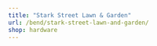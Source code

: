 ```yaml
---
title: "Stark Street Lawn & Garden"
url: /bend/stark-street-lawn-and-garden/
shop: hardware
---
```

